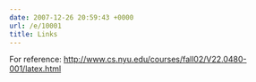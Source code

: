 ```yaml
---
date: 2007-12-26 20:59:43 +0000
url: /e/10001
title: Links
---
```


For reference:
http://www.cs.nyu.edu/courses/fall02/V22.0480-001/latex.html

